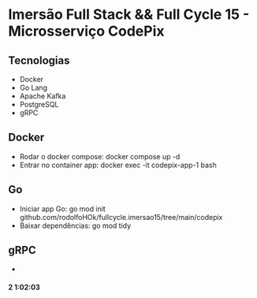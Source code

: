 # Imersão Full Stack && Full Cycle 15 - Microsserviço CodePix

## Tecnologias

- Docker
- Go Lang
- Apache Kafka
- PostgreSQL
- gRPC

## Docker

- Rodar o docker compose: docker compose up -d
- Entrar no container app: docker exec -it codepix-app-1 bash 

## Go

- Iniciar app Go: go mod init github.com/rodolfoHOk/fullcycle.imersao15/tree/main/codepix
- Baixar dependências: go mod tidy

## gRPC

- 

#### 2 1:02:03
